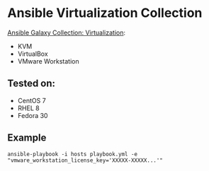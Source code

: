 Ansible Virtualization Collection
=================================

[Ansible Galaxy Collection: Virtualization](https://galaxy.ansible.com/crivetimihai/Virtualization):

- KVM
- VirtualBox
- VMware Workstation

Tested on:
----------

- CentOS 7
- RHEL 8
- Fedora 30

Example
-------

```
ansible-playbook -i hosts playbook.yml -e "vmware_workstation_license_key='XXXXX-XXXXX...'"
```

